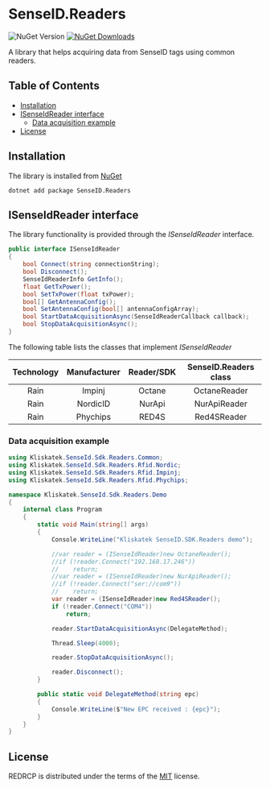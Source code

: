 # SenseID.Readers

![NuGet Version](https://img.shields.io/nuget/v/SenseID.Readers)
[![NuGet Downloads](https://img.shields.io/nuget/dt/SenseID.Readers.svg)](https://www.nuget.org/packages/SenseID.Readers/)


A library that helps acquiring data from SenseID tags using common readers.

## Table of Contents

- [Installation](#installation)
- [ISenseIdReader interface](#isenseidreader-interface)
  - [Data acquisition example](#data-acquisition-example)
- [License](#license)

## Installation

The library is installed from [NuGet](https://www.nuget.org/packages/SenseID.Readers)

```
dotnet add package SenseID.Readers
```

## ISenseIdReader interface

The library functionality is provided through the _ISenseIdReader_ interface.

```csharp
public interface ISenseIdReader
{
    bool Connect(string connectionString);  
    bool Disconnect();
    SenseIdReaderInfo GetInfo();
    float GetTxPower();
    bool SetTxPower(float txPower);
    bool[] GetAntennaConfig();
    bool SetAntennaConfig(bool[] antennaConfigArray);
    bool StartDataAcquisitionAsync(SenseIdReaderCallback callback);
    bool StopDataAcquisitionAsync();
}
```

The following table lists the classes that implement _ISenseIdReader_ 

| Technology | Manufacturer | Reader/SDK | SenseID.Readers class |
|:----------:|:------------:|:----------:|:---------------------:|
| Rain       | Impinj       | Octane     | OctaneReader          |
| Rain       | NordicID     | NurApi     | NurApiReader          |
| Rain       | Phychips     | RED4S      | Red4SReader           |

### Data acquisition example

```csharp
using Kliskatek.SenseId.Sdk.Readers.Common;
using Kliskatek.SenseId.Sdk.Readers.Rfid.Nordic;
using Kliskatek.SenseId.Sdk.Readers.Rfid.Impinj;
using Kliskatek.SenseId.Sdk.Readers.Rfid.Phychips;

namespace Kliskatek.SenseId.Sdk.Readers.Demo
{
    internal class Program
    {
        static void Main(string[] args)
        {
            Console.WriteLine("Kliskatek SenseID.SDK.Readers demo");

            //var reader = (ISenseIdReader)new OctaneReader();
            //if (!reader.Connect("192.168.17.246"))
            //    return;
            //var reader = (ISenseIdReader)new NurApiReader();
            //if (!reader.Connect("ser://com9"))
            //    return;
            var reader = (ISenseIdReader)new Red4SReader();
            if (!reader.Connect("COM4"))
                return;

            reader.StartDataAcquisitionAsync(DelegateMethod);

            Thread.Sleep(4000);

            reader.StopDataAcquisitionAsync();

            reader.Disconnect();
        }

        public static void DelegateMethod(string epc)
        {
            Console.WriteLine($"New EPC received : {epc}");
        }
    }
}
```


## License

REDRCP is distributed under the terms of the [MIT](https://spdx.org/licenses/MIT.html) license.